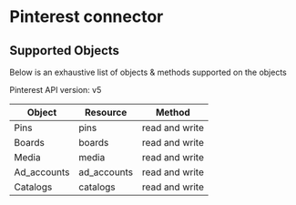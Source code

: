 # Pinterest connector


## Supported Objects 
Below is an exhaustive list of objects & methods supported on the objects

Pinterest API version: v5

| Object     | Resource   | Method         |
| ---------- | ---------- | -------------- |
| Pins       | pins       | read and write |
| Boards     | boards     | read and write |
| Media      | media      | read and write |
| Ad_accounts| ad_accounts| read and write |
| Catalogs   | catalogs   | read and write |
 